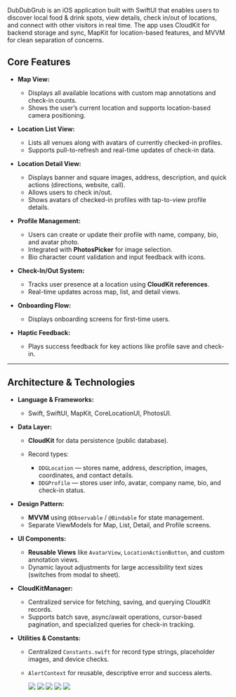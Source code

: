 DubDubGrub is an iOS application built with SwiftUI that enables users to discover local food & drink spots, view details, check in/out of locations, and connect with other visitors in real time. The app uses CloudKit for backend storage and sync, MapKit for location-based features, and MVVM for clean separation of concerns.

## **Core Features**

* **Map View:**

  * Displays all available locations with custom map annotations and check-in counts.
  * Shows the user’s current location and supports location-based camera positioning.

* **Location List View:**

  * Lists all venues along with avatars of currently checked-in profiles.
  * Supports pull-to-refresh and real-time updates of check-in data.

* **Location Detail View:**

  * Displays banner and square images, address, description, and quick actions (directions, website, call).
  * Allows users to check in/out.
  * Shows avatars of checked-in profiles with tap-to-view profile details.

* **Profile Management:**

  * Users can create or update their profile with name, company, bio, and avatar photo.
  * Integrated with **PhotosPicker** for image selection.
  * Bio character count validation and input feedback with icons.

* **Check-In/Out System:**

  * Tracks user presence at a location using **CloudKit references**.
  * Real-time updates across map, list, and detail views.

* **Onboarding Flow:**

  * Displays onboarding screens for first-time users.

* **Haptic Feedback:**

  * Plays success feedback for key actions like profile save and check-in.

---

## **Architecture & Technologies**

* **Language & Frameworks:**

  * Swift, SwiftUI, MapKit, CoreLocationUI, PhotosUI.

* **Data Layer:**

  * **CloudKit** for data persistence (public database).
  * Record types:

    * `DDGLocation` — stores name, address, description, images, coordinates, and contact details.
    * `DDGProfile` — stores user info, avatar, company name, bio, and check-in status.

* **Design Pattern:**

  * **MVVM** using `@Observable` / `@Bindable` for state management.
  * Separate ViewModels for Map, List, Detail, and Profile screens.

* **UI Components:**

  * **Reusable Views** like `AvatarView`, `LocationActionButton`, and custom annotation views.
  * Dynamic layout adjustments for large accessibility text sizes (switches from modal to sheet).

* **CloudKitManager:**

  * Centralized service for fetching, saving, and querying CloudKit records.
  * Supports batch save, async/await operations, cursor-based pagination, and specialized queries for check-in tracking.

* **Utilities & Constants:**

  * Centralized `Constants.swift` for record type strings, placeholder images, and device checks.
  * `AlertContext` for reusable, descriptive error and success alerts.
 
    ![](https://github.com/dimasokotnyuk/DubGubApp/blob/main/1.png?raw=true)
    ![](https://github.com/dimasokotnyuk/DubGubApp/blob/main/2.png?raw=true)
    ![](https://github.com/dimasokotnyuk/DubGubApp/blob/main/3.png?raw=true)
    ![](https://github.com/dimasokotnyuk/DubGubApp/blob/main/4.png?raw=true)
    ![](https://github.com/dimasokotnyuk/DubGubApp/blob/main/5.png?raw=true)
